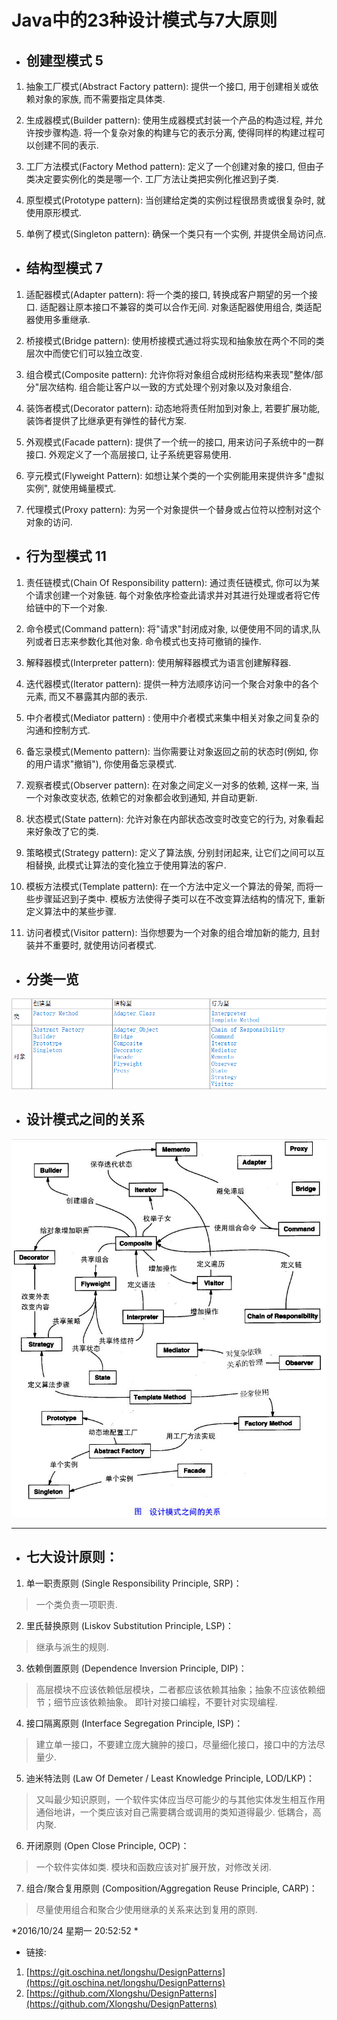# Java中的23种设计模式与7大原则 #

- ## 创建型模式 5 ##

1. 抽象工厂模式(Abstract Factory pattern): 提供一个接口, 用于创建相关或依赖对象的家族, 而不需要指定具体类.

2. 生成器模式(Builder pattern): 使用生成器模式封装一个产品的构造过程, 并允许按步骤构造. 将一个复杂对象的构建与它的表示分离, 使得同样的构建过程可以创建不同的表示.

3. 工厂方法模式(Factory Method pattern): 定义了一个创建对象的接口, 但由子类决定要实例化的类是哪一个. 工厂方法让类把实例化推迟到子类.

4. 原型模式(Prototype pattern): 当创建给定类的实例过程很昂贵或很复杂时, 就使用原形模式.

5. 单例了模式(Singleton pattern): 确保一个类只有一个实例, 并提供全局访问点.

- ## 结构型模式 7 ##

1. 适配器模式(Adapter pattern): 将一个类的接口, 转换成客户期望的另一个接口. 适配器让原本接口不兼容的类可以合作无间. 对象适配器使用组合, 类适配器使用多重继承.

2. 桥接模式(Bridge pattern): 使用桥接模式通过将实现和抽象放在两个不同的类层次中而使它们可以独立改变.

3. 组合模式(Composite pattern): 允许你将对象组合成树形结构来表现"整体/部分"层次结构. 组合能让客户以一致的方式处理个别对象以及对象组合.

4. 装饰者模式(Decorator pattern): 动态地将责任附加到对象上, 若要扩展功能, 装饰者提供了比继承更有弹性的替代方案.

5. 外观模式(Facade pattern): 提供了一个统一的接口, 用来访问子系统中的一群接口. 外观定义了一个高层接口, 让子系统更容易使用.

6. 亨元模式(Flyweight Pattern): 如想让某个类的一个实例能用来提供许多"虚拟实例", 就使用蝇量模式.

7. 代理模式(Proxy pattern): 为另一个对象提供一个替身或占位符以控制对这个对象的访问.

- ## 行为型模式 11 ##

1. 责任链模式(Chain Of Responsibility pattern): 通过责任链模式, 你可以为某个请求创建一个对象链. 每个对象依序检查此请求并对其进行处理或者将它传给链中的下一个对象.

2. 命令模式(Command pattern): 将"请求"封闭成对象, 以便使用不同的请求,队列或者日志来参数化其他对象. 命令模式也支持可撤销的操作.

3. 解释器模式(Interpreter pattern): 使用解释器模式为语言创建解释器.

4. 迭代器模式(Iterator pattern): 提供一种方法顺序访问一个聚合对象中的各个元素, 而又不暴露其内部的表示.

5. 中介者模式(Mediator pattern) : 使用中介者模式来集中相关对象之间复杂的沟通和控制方式.

6. 备忘录模式(Memento pattern): 当你需要让对象返回之前的状态时(例如, 你的用户请求"撤销"), 你使用备忘录模式.

7. 观察者模式(Observer pattern): 在对象之间定义一对多的依赖, 这样一来, 当一个对象改变状态, 依赖它的对象都会收到通知, 并自动更新.

8. 状态模式(State pattern): 允许对象在内部状态改变时改变它的行为, 对象看起来好象改了它的类.

9. 策略模式(Strategy pattern): 定义了算法族, 分别封闭起来, 让它们之间可以互相替换, 此模式让算法的变化独立于使用算法的客户.

10. 模板方法模式(Template pattern): 在一个方法中定义一个算法的骨架, 而将一些步骤延迟到子类中. 模板方法使得子类可以在不改变算法结构的情况下, 重新定义算法中的某些步骤.

11. 访问者模式(Visitor pattern): 当你想要为一个对象的组合增加新的能力, 且封装并不重要时, 就使用访问者模式.

- ## 分类一览
![设计模式](design_patterns_all.png)

- ## 设计模式之间的关系 ##

![设计模式之间的关系](design_patterns_relationship.jpg)

----------

- ## 七大设计原则： ##

1. 单一职责原则 (Single Responsibility Principle, SRP)：
> 一个类负责一项职责.

2. 里氏替换原则 (Liskov Substitution Principle, LSP)：
> 继承与派生的规则.

3. 依赖倒置原则 (Dependence Inversion Principle, DIP)：
> 高层模块不应该依赖低层模块，二者都应该依赖其抽象；抽象不应该依赖细节；细节应该依赖抽象。
> 即针对接口编程，不要针对实现编程.

4. 接口隔离原则 (Interface Segregation Principle, ISP)：
> 建立单一接口，不要建立庞大臃肿的接口，尽量细化接口，接口中的方法尽量少.

5. 迪米特法则 (Law Of Demeter / Least Knowledge Principle, LOD/LKP)：
> 又叫最少知识原则，一个软件实体应当尽可能少的与其他实体发生相互作用
> 通俗地讲，一个类应该对自己需要耦合或调用的类知道得最少. 低耦合，高内聚.

6. 开闭原则 (Open Close Principle, OCP)：
> 一个软件实体如类. 模块和函数应该对扩展开放，对修改关闭.

7. 组合/聚合复用原则 (Composition/Aggregation Reuse Principle, CARP)：
> 尽量使用组合和聚合少使用继承的关系来达到复用的原则.

*2016/10/24 星期一 20:52:52 *

- 链接:
1. [https://git.oschina.net/longshu/DesignPatterns](https://git.oschina.net/longshu/DesignPatterns)
2. [https://github.com/Xlongshu/DesignPatterns](https://github.com/Xlongshu/DesignPatterns)